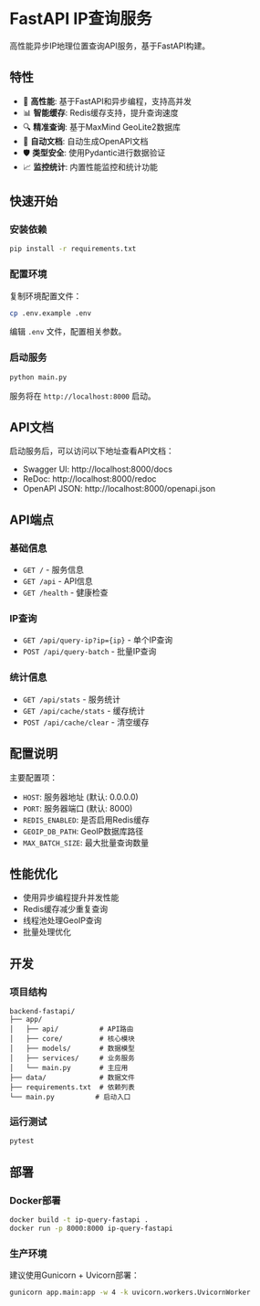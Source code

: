 # FastAPI IP查询服务

高性能异步IP地理位置查询API服务，基于FastAPI构建。

## 特性

- 🚀 **高性能**: 基于FastAPI和异步编程，支持高并发
- 📊 **智能缓存**: Redis缓存支持，提升查询速度
- 🔍 **精准查询**: 基于MaxMind GeoLite2数据库
- 📝 **自动文档**: 自动生成OpenAPI文档
- 🛡️ **类型安全**: 使用Pydantic进行数据验证
- 📈 **监控统计**: 内置性能监控和统计功能

## 快速开始

### 安装依赖

```bash
pip install -r requirements.txt
```

### 配置环境

复制环境配置文件：
```bash
cp .env.example .env
```

编辑 `.env` 文件，配置相关参数。

### 启动服务

```bash
python main.py
```

服务将在 `http://localhost:8000` 启动。

## API文档

启动服务后，可以访问以下地址查看API文档：

- Swagger UI: http://localhost:8000/docs
- ReDoc: http://localhost:8000/redoc
- OpenAPI JSON: http://localhost:8000/openapi.json

## API端点

### 基础信息

- `GET /` - 服务信息
- `GET /api` - API信息
- `GET /health` - 健康检查

### IP查询

- `GET /api/query-ip?ip={ip}` - 单个IP查询
- `POST /api/query-batch` - 批量IP查询

### 统计信息

- `GET /api/stats` - 服务统计
- `GET /api/cache/stats` - 缓存统计
- `POST /api/cache/clear` - 清空缓存

## 配置说明

主要配置项：

- `HOST`: 服务器地址 (默认: 0.0.0.0)
- `PORT`: 服务器端口 (默认: 8000)
- `REDIS_ENABLED`: 是否启用Redis缓存
- `GEOIP_DB_PATH`: GeoIP数据库路径
- `MAX_BATCH_SIZE`: 最大批量查询数量

## 性能优化

- 使用异步编程提升并发性能
- Redis缓存减少重复查询
- 线程池处理GeoIP查询
- 批量处理优化

## 开发

### 项目结构

```
backend-fastapi/
├── app/
│   ├── api/          # API路由
│   ├── core/         # 核心模块
│   ├── models/       # 数据模型
│   ├── services/     # 业务服务
│   └── main.py       # 主应用
├── data/             # 数据文件
├── requirements.txt  # 依赖列表
└── main.py          # 启动入口
```

### 运行测试

```bash
pytest
```

## 部署

### Docker部署

```bash
docker build -t ip-query-fastapi .
docker run -p 8000:8000 ip-query-fastapi
```

### 生产环境

建议使用Gunicorn + Uvicorn部署：

```bash
gunicorn app.main:app -w 4 -k uvicorn.workers.UvicornWorker
```
